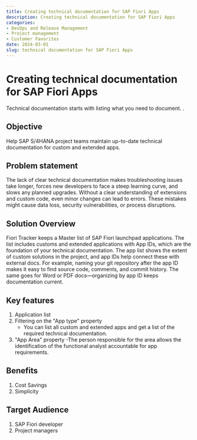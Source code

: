 ```yaml
---
title: Creating technical documentation for SAP Fiori Apps
description: Creating technical documentation for SAP Fiori Apps
categories: 
- DevOps and Release Management
- Project management
- Customer Favorites
date: 2024-03-01
slug: technical documentation for SAP Fiori Apps
---
```

# Creating technical documentation for SAP Fiori Apps

Technical documentation starts with listing what you need to document. .

<!-- more -->

## Objective 

Help SAP S/4HANA project teams maintain up-to-date technical documentation for custom and extended apps.

## Problem statement

The lack of clear technical documentation makes troubleshooting issues take longer, forces new developers to face a steep learning curve, and slows any planned upgrades. Without a clear understanding of extensions and custom code, even minor changes can lead to errors. These mistakes might cause data loss, security vulnerabilities, or process disruptions.

## Solution Overview

Fiori Tracker keeps a Master list of SAP Fiori launchpad applications. The list includes customs and extended applications with App IDs, which are the foundation of your technical documentation. The app list shows the extent of custom solutions in the project, and app IDs help connect these with external docs. For example, naming your git repository after the app ID makes it easy to find source code, comments, and commit history. The same goes for Word or PDF docs—organizing by app ID keeps documentation current.

## Key features
1. Application list
2. Filtering on the "App type" property
   - You can list all custom and extended apps and get a list of the required technical documentation.
3. "App Area" property 
   -The person responsible for the area allows the identification of the functional analyst accountable for app requirements.

## Benefits

1. Cost Savings
3. Simplicity

## Target Audience

1. SAP Fiori developer
2. Project managers
